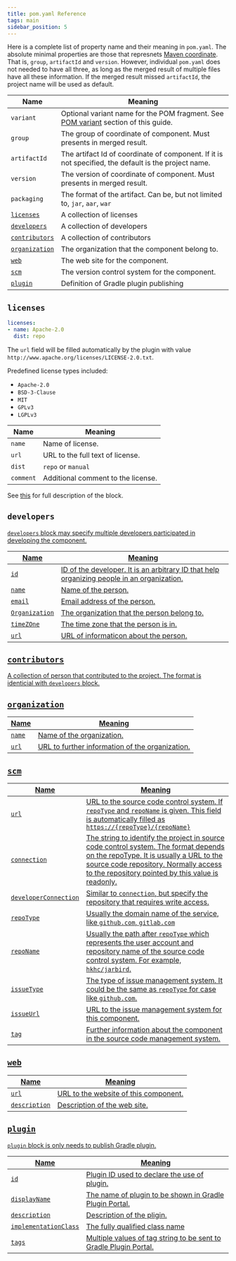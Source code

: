 ```yaml
---
title: pom.yaml Reference
tags: main
sidebar_position: 5
---
```


Here is a complete list of property name and their meaning in `pom.yaml`. The absolute minimal properties are those that represnets [Maven coordinate](https://maven.apache.org/pom.html#Maven_Coordinates). That is, `group`, `artifactId` and `version`. However, individual `pom.yaml` does not needed to have all three, as long as the merged result of multiple files have all these information. If the merged result missed `artifactId`, the project name will be used as default.

| Name           | Meaning                                                      |
| -------------- | ------------------------------------------------------------ |
| `variant`        | Optional variant name for the POM fragment. See [POM variant](pom#variant) section of this guide. |
| `group`        | The group of coordinate of component. Must presents in merged result. |
| `artifactId`   | The artifact Id of coordinate of component. If it is not specified, the default is the project name. |
| `version`      | The version of coordinate of component. Must presents in merged result. |
| `packaging`    | The format of the artifact. Can be, but not limited to, `jar`, `aar`, `war` |
| [`licenses`](#licenses)     | A collection of licenses                                     |
| [`developers`](#developers)  | A collection of developers                                   |
| [`contributors`](#contributors) | A collection of contributors                                 |
| [`organization`](#organization) | The organization that the component belong to.               |
| [`web`](#web)          | The web site for the component.                              |
| [`scm`](#scm)          | The version control system for the component.                |
| [`plugin`](#plugin)       | Definition of Gradle plugin publishing                       |

## `licenses` <a href="#licenses"/>

```yaml
licenses:
- name: Apache-2.0
  dist: repo
```

The `url` field will be filled automatically by the plugin with value `http://www.apache.org/licenses/LICENSE-2.0.txt`.

Predefined license types included:

- `Apache-2.0`
- `BSD-3-Clause`
- `MIT`
- `GPLv3`
- `LGPLv3`

| Name      | Meaning                            |
| --------- | ---------------------------------- |
| `name`    | Name of license.                   |
| `url`     | URL to the full text of license.   |
| `dist`    | `repo` or `manual`                 |
| `comment` | Additional comment to the license. |

See [this](https://maven.apache.org/pom.html#licenses) for full description of the block.

## `developers` <a href="#developers"/>

`developers` block may specify multiple developers participated in developing the component.

| Name           | Meaning                                                      |
| -------------- | ------------------------------------------------------------ |
| `id`           | ID of the developer. It is an arbitrary ID that help organizing people in an organization. |
| `name`         | Name of the person.                                          |
| `email`        | Email address of the person.                                 |
| `Organization` | The organization that the person belong to.                  |
| `timeZOne`     | The time zone that the person is in.                         |
| `url`          | URL of informaticon about the person.                        |

## `contributors` <a href="#contributors"/>

A collection of person that contributed to the project. The format is identicial with `developers` block.

## `organization` <a href="#organization"/>

| Name   | Meaning                                         |
| ------ | ----------------------------------------------- |
| `name` | Name of the organization.                       |
| `url`  | URL to further information of the organization. |

## `scm` <a href="#scm"/>

| Name                  | Meaning                                                      |
| --------------------- | ------------------------------------------------------------ |
| `url`                 | URL to the source code control system. If `repoType` and `repoName` is given. This field is automatically filled as `https://{repoType}/{repoName}` |
| `connection`          | The string to identify the project in source code control system. The format depends on the repoType. It is usually a URL to the source code repository. Normally access to the repository pointed by this value is readonly. |
| `developerConnection` | Similar to `connection`, but specify the repository that requires write access. |
| `repoType`            | Usually the domain name of the service, like `github.com`, `gitlab.com` |
| `repoName`            | Usually the path after `repoType` which represents the user account and repository name of the source code control system. For example, `hkhc/jarbird`. |
| `issueType`           | The type of issue management system. It could be the same as `repoType` for case like `github.com`. |
| `issueUrl`            | URL to the issue management system for this component.       |
| `tag`                 | Further information about the component in the source code management system. |

## `web` <a href="#web"/>

| Name          | Meaning                               |
| ------------- | ------------------------------------- |
| `url`         | URL to the website of this component. |
| `description` | Description of the web site.          |

## `plugin` <a href="#plugin"/>

`plugin` block is only needs to publish Gradle plugin.

| Name                  | Meaning                                                      |
| --------------------- | ------------------------------------------------------------ |
| `id`                  | Plugin ID used to declare the use of plugin.                 |
| `displayName`         | The name of plugin to be shown in Gradle Plugin Portal.      |
| `description`         | Description of the pligin.                                   |
| `implementationClass` | The fully qualified class name                               |
| `tags`                | Multiple values of tag string to be sent to Gradle Plugin Portal. |


